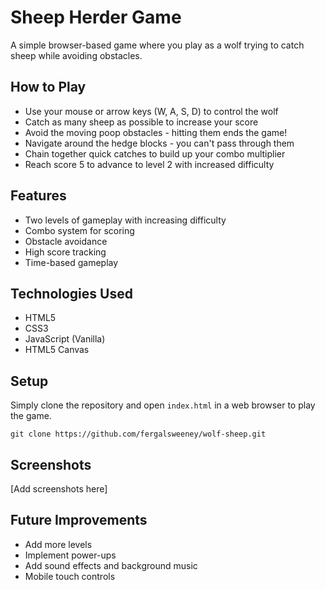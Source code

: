 # Sheep Herder Game

A simple browser-based game where you play as a wolf trying to catch sheep while avoiding obstacles.

## How to Play

- Use your mouse or arrow keys (W, A, S, D) to control the wolf
- Catch as many sheep as possible to increase your score
- Avoid the moving poop obstacles - hitting them ends the game!
- Navigate around the hedge blocks - you can't pass through them
- Chain together quick catches to build up your combo multiplier
- Reach score 5 to advance to level 2 with increased difficulty

## Features

- Two levels of gameplay with increasing difficulty
- Combo system for scoring
- Obstacle avoidance
- High score tracking
- Time-based gameplay

## Technologies Used

- HTML5
- CSS3
- JavaScript (Vanilla)
- HTML5 Canvas

## Setup

Simply clone the repository and open `index.html` in a web browser to play the game.

```
git clone https://github.com/fergalsweeney/wolf-sheep.git
```

## Screenshots

[Add screenshots here]

## Future Improvements

- Add more levels
- Implement power-ups
- Add sound effects and background music
- Mobile touch controls
